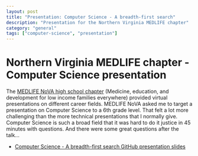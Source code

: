 ```yaml
---
layout: post
title: "Presentation: Computer Science - A breadth-first search"
description: "Presentation for the Northern Virginia MEDLIFE chapter"
category: "general"
tags: ["computer-science", "presentation"]
---
```


# Northern Virginia MEDLIFE chapter - Computer Science presentation

The [MEDLIFE NoVA high school chapter](https://medlifenova.org/) (Medicine, education, and development for low income families everywhere)
provided virtual presentations on different career fields. MEDLIFE NoVA asked me to target a presentation on Computer Science to a 6th grade level.
That felt a lot more challenging than the more technical presentations that I normally give. Computer Science is such a broad field that it was hard to do it justice in
45 minutes with questions. And there were some great questions after the talk...
* [Computer Science - A breadth-first search GitHub presentation slides](https://github.com/medale/presentations/blob/master/medlife-nova-cs-2021/MedlifeCS.pdf)
